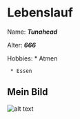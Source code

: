# Lebenslauf


Name: ***Tunahead***

Alter: ***666***

Hobbies: * Atmen

	 * Essen

## Mein Bild
![alt text](https://fansrule.files.wordpress.com/2018/11/hulk-hogan.png "HULKAMANIA!")
